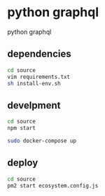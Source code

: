 
# python graphql

python graphql

## dependencies

```sh
cd source
vim requirements.txt
sh install-env.sh
```

## develpment

```sh
cd source
npm start
```

```sh
sudo docker-compose up
```

## deploy

```sh
cd source
pm2 start ecosystem.config.js
```

